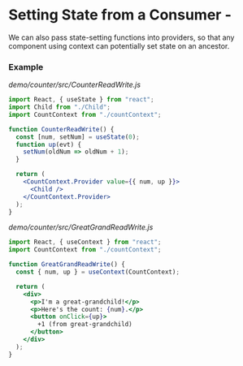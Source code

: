 # Setting State from a Consumer -

We can also pass state-setting functions into providers, so that any component using context can potentially set state on an ancestor.

### Example
_demo/counter/src/CounterReadWrite.js_
```jsx
import React, { useState } from "react";
import Child from "./Child";
import CountContext from "./countContext";

function CounterReadWrite() {
  const [num, setNum] = useState(0);
  function up(evt) {
    setNum(oldNum => oldNum + 1);
  }

  return (
    <CountContext.Provider value={{ num, up }}>
      <Child />
    </CountContext.Provider>
  );
}
```

_demo/counter/src/GreatGrandReadWrite.js_
```jsx
import React, { useContext } from "react";
import CountContext from "./countContext";

function GreatGrandReadWrite() {
  const { num, up } = useContext(CountContext);

  return (
    <div>
      <p>I'm a great-grandchild!</p>
      <p>Here's the count: {num}.</p>
      <button onClick={up}>
        +1 (from great-grandchild)
      </button>
    </div>
  );
}
```
